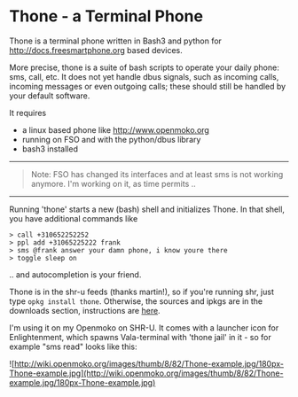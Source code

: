 # Thone - a Terminal Phone #

Thone is a terminal phone written in Bash3 and python for http://docs.freesmartphone.org based devices.

More precise, thone is a suite of bash scripts to operate your daily phone: sms, call, etc. It does not yet handle dbus signals, such as incoming calls, incoming messages or even outgoing calls; these should still be handled by your default software.

It requires
  * a linux based phone like http://www.openmoko.org
  * running on FSO and with the python/dbus library
  * bash3 installed


---

> Note: FSO has changed its interfaces and at least sms is not working anymore.  I'm working on it, as time permits ..

---


Running 'thone' starts a new (bash) shell and initializes Thone.
In that shell, you have additional commands like
```
> call +310652252252
> ppl add +31065225222 frank
> sms @frank answer your damn phone, i know youre there
> toggle sleep on
```
.. and autocompletion is your friend.

Thone is in the shr-u feeds (thanks martin!), so if you're running shr, just type `opkg install thone`. Otherwise, the sources and ipkgs are in the downloads section, instructions are [here](Introduction.md).

I'm using it on my Openmoko on SHR-U. It comes with a launcher icon for Enlightenment, which spawns Vala-terminal with 'thone jail' in it - so for example "sms read" looks like this:

![http://wiki.openmoko.org/images/thumb/8/82/Thone-example.jpg/180px-Thone-example.jpg](http://wiki.openmoko.org/images/thumb/8/82/Thone-example.jpg/180px-Thone-example.jpg)